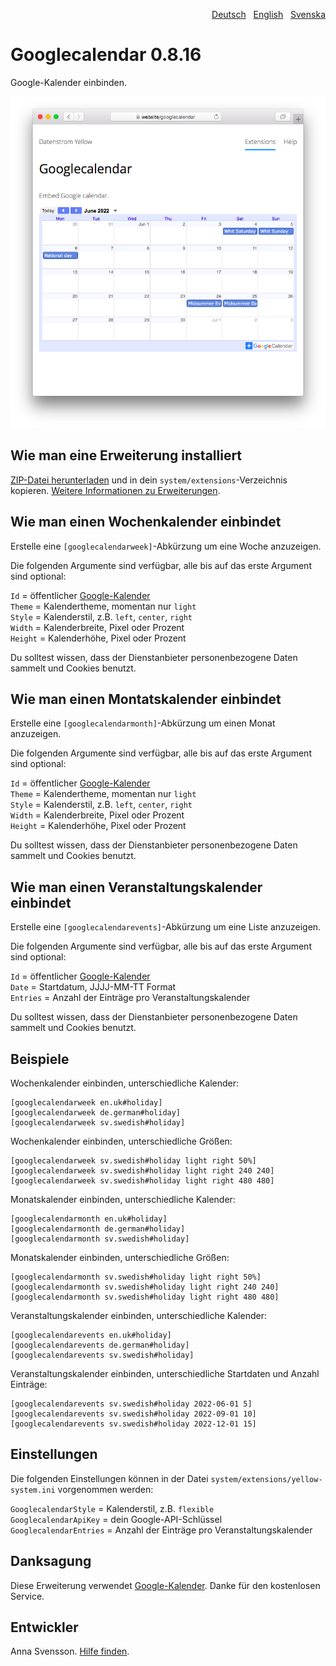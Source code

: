<p align="right"><a href="README-de.md">Deutsch</a> &nbsp; <a href="README.md">English</a> &nbsp; <a href="README-sv.md">Svenska</a></p>

# Googlecalendar 0.8.16

Google-Kalender einbinden.

<p align="center"><img src="googlecalendar-screenshot.png?raw=true" alt="Bildschirmfoto"></p>

## Wie man eine Erweiterung installiert

[ZIP-Datei herunterladen](https://github.com/annaesvensson/yellow-googlecalendar/archive/main.zip) und in dein `system/extensions`-Verzeichnis kopieren. [Weitere Informationen zu Erweiterungen](https://github.com/annaesvensson/yellow-update/tree/main/README-de.md).

## Wie man einen Wochenkalender einbindet

Erstelle eine `[googlecalendarweek]`-Abkürzung um eine Woche anzuzeigen.

Die folgenden Argumente sind verfügbar, alle bis auf das erste Argument sind optional:

`Id` = öffentlicher [Google-Kalender](https://calendar.google.com/)  
`Theme` = Kalendertheme, momentan nur `light`  
`Style` = Kalenderstil, z.B. `left`, `center`, `right`  
`Width` = Kalenderbreite, Pixel oder Prozent  
`Height` = Kalenderhöhe, Pixel oder Prozent  

Du solltest wissen, dass der Dienstanbieter personenbezogene Daten sammelt und Cookies benutzt.

## Wie man einen Montatskalender einbindet

Erstelle eine `[googlecalendarmonth]`-Abkürzung um einen Monat anzuzeigen.

Die folgenden Argumente sind verfügbar, alle bis auf das erste Argument sind optional:

`Id` = öffentlicher [Google-Kalender](https://calendar.google.com/)  
`Theme` = Kalendertheme, momentan nur `light`  
`Style` = Kalenderstil, z.B. `left`, `center`, `right`  
`Width` = Kalenderbreite, Pixel oder Prozent  
`Height` = Kalenderhöhe, Pixel oder Prozent  

Du solltest wissen, dass der Dienstanbieter personenbezogene Daten sammelt und Cookies benutzt.

## Wie man einen Veranstaltungskalender einbindet

Erstelle eine `[googlecalendarevents]`-Abkürzung um eine Liste anzuzeigen.

Die folgenden Argumente sind verfügbar, alle bis auf das erste Argument sind optional:

`Id` = öffentlicher [Google-Kalender](https://calendar.google.com/)  
`Date` = Startdatum, JJJJ-MM-TT Format  
`Entries` = Anzahl der Einträge pro Veranstaltungskalender  

Du solltest wissen, dass der Dienstanbieter personenbezogene Daten sammelt und Cookies benutzt.

## Beispiele

Wochenkalender einbinden, unterschiedliche Kalender:

    [googlecalendarweek en.uk#holiday]
    [googlecalendarweek de.german#holiday]
    [googlecalendarweek sv.swedish#holiday]

Wochenkalender einbinden, unterschiedliche Größen:

    [googlecalendarweek sv.swedish#holiday light right 50%]
    [googlecalendarweek sv.swedish#holiday light right 240 240]
    [googlecalendarweek sv.swedish#holiday light right 480 480]

Monatskalender einbinden, unterschiedliche Kalender:

    [googlecalendarmonth en.uk#holiday]
    [googlecalendarmonth de.german#holiday]
    [googlecalendarmonth sv.swedish#holiday]

Monatskalender einbinden, unterschiedliche Größen:

    [googlecalendarmonth sv.swedish#holiday light right 50%]
    [googlecalendarmonth sv.swedish#holiday light right 240 240]
    [googlecalendarmonth sv.swedish#holiday light right 480 480]

Veranstaltungskalender einbinden, unterschiedliche Kalender:

    [googlecalendarevents en.uk#holiday]
    [googlecalendarevents de.german#holiday]
    [googlecalendarevents sv.swedish#holiday]

Veranstaltungskalender einbinden, unterschiedliche Startdaten und Anzahl Einträge:

    [googlecalendarevents sv.swedish#holiday 2022-06-01 5]
    [googlecalendarevents sv.swedish#holiday 2022-09-01 10]
    [googlecalendarevents sv.swedish#holiday 2022-12-01 15]

## Einstellungen

Die folgenden Einstellungen können in der Datei `system/extensions/yellow-system.ini` vorgenommen werden:

`GooglecalendarStyle` = Kalenderstil, z.B. `flexible`  
`GooglecalendarApiKey` = dein Google-API-Schlüssel  
`GooglecalendarEntries` = Anzahl der Einträge pro Veranstaltungskalender  

## Danksagung

Diese Erweiterung verwendet [Google-Kalender](https://calendar.google.com/). Danke für den kostenlosen Service.

## Entwickler

Anna Svensson. [Hilfe finden](https://datenstrom.se/de/yellow/help/).
